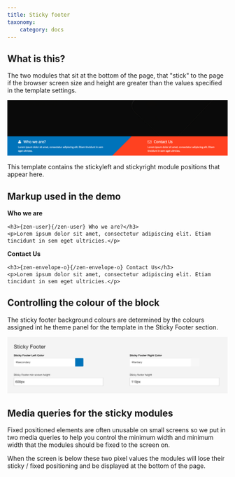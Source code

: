 ```yaml
---
title: Sticky footer
taxonomy:
    category: docs
---
```


## What is this?
The two modules that sit at the bottom of the page, that "stick" to the page if the browser screen size and height are greater than the values specified in the template settings.

![Sticky](/images/sticky/sticky.png) 

This template contains the stickyleft and stickyright module positions that appear here.

## Markup used in the demo

**Who we are**

	<h3>{zen-user}{/zen-user} Who we are?</h3>
	<p>Lorem ipsum dolor sit amet, consectetur adipiscing elit. Etiam tincidunt in sem eget ultricies.</p>

**Contact Us**
	
	<h3>{zen-envelope-o}{/zen-envelope-o} Contact Us</h3>
	<p>Lorem ipsum dolor sit amet, consectetur adipiscing elit. Etiam tincidunt in sem eget ultricies.</p>
	

## Controlling the colour of the block
The sticky footer background colours are determined by the colours assigned int he theme panel for the template in the Sticky Footer section.

![Sticky settings](/images/sticky/sticky-settings.png) 

## Media queries for the sticky modules

Fixed positioned elements are often unusable on small screens so we put in two media queries to help you control the minimum width and minimum width that the modules should be fixed to the screen on.

When the screen is below these two pixel values the modules will lose their sticky / fixed positioning and be displayed at the bottom of the page.
